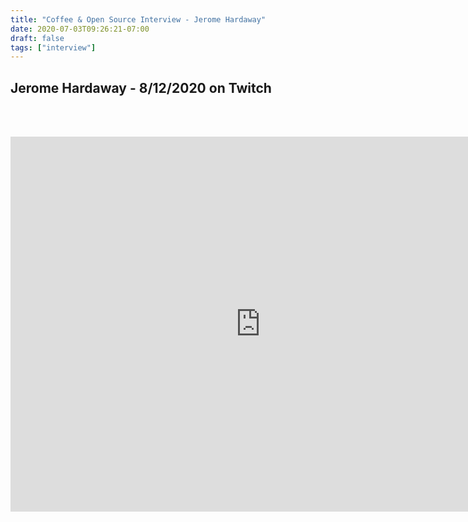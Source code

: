 ```yaml
---
title: "Coffee & Open Source Interview - Jerome Hardaway"
date: 2020-07-03T09:26:21-07:00
draft: false
tags: ["interview"]
---
```


## Jerome Hardaway - 8/12/2020 on Twitch

<br /><br />

<center>
<iframe width="800" height="600" src="https://www.youtube.com/embed/sDe_5UcXbv8" frameborder="0" allow="accelerometer; autoplay; clipboard-write; encrypted-media; gyroscope; picture-in-picture" allowfullscreen></iframe>
</center>